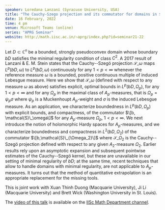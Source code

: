 ```yaml
---
speaker: Loredana Lanzani (Syracuse University, USA)
title: "The Cauchy-Szego projection and its commutator for domains in $\\mathbb{C}^n$ with minimal smoothness: Optimal bounds"
date: 16 February, 2022
time: 4 pm
venue: Microsoft Teams (online)
series: "APRG Seminar"
website: http://math.iisc.ac.in/~aprg/index.php?id=seminar21-22
---
```


Let $D\subset\mathbb{C}^n$ be a bounded, strongly pseudoconvex domain
whose boundary $bD$ satisfies the minimal regularity condition of class
$C^2$.  A 2017 result of Lanzani & E. M. Stein states that the
Cauchy--Szeg&ouml; projection $\mathcal{S}\_\omega$ maps $L^p(bD, \omega)$ to
$L^p(bD, \omega)$ continuously for any $1<p<\infty$ whenever the
reference measure $\omega$ is a bounded, positive continuous multiple of
induced Lebesgue measure. Here we show that $\mathcal{S}\_\omega$ (defined with
respect to any measure $\omega$ as above) satisfies explicit, optimal
bounds in $L^p(bD, \Omega_p)$, for any $1<p<\infty$ and for any $\Omega_p$
in the maximal class of $A_p$-measures, that is $\Omega_p =
\psi_p\sigma$ where  $\psi_p$ is a Muckenhoupt $A_p$-weight and $\sigma$
is the induced Lebesgue measure. As an application, we characterize
boundedness in $L^p(bD, \Omega_p)$ with explicit bounds, and compactness,
of the commutator $\[b, \mathcal{S}\_\omega\]$ for any $A_p$-measure $\Omega_p$,
$1<p<\infty$. We next introduce the notion of holomorphic Hardy spaces
for $A_p$-measures, and we characterize boundedness and compactness  in
$L^2(bD, \Omega_2)$ of the commutator $\[b,\mathcal{S}\_{\Omega_2}\]$
where $\mathcal{S}\_{\Omega_2}$ is the Cauchy--Szeg&ouml; projection defined with
respect to any given $A_2$-measure $\Omega_2$. Earlier results rely upon
an asymptotic expansion and subsequent pointwise estimates of the
Cauchy--Szeg&ouml; kernel, but these are unavailable in our setting of
minimal regularity of $bD$; at the same time, recent techniques that
allow to handle domains with minimal regularity, are not applicable to
$A_p$-measures. It turns out that the method of quantitative
extrapolation is an appropriate replacement for the missing tools.  
  
This is joint work with Xuan Thinh Duong (Macquarie University), Ji Li
(Macquarie University) and Brett Wick (Washington University in St.
Louis).

The [video of this talk](https://www.youtube.com/watch?v=3zM6TggcWqA&list=PLQXtaLhI1-1qxOEykh-1WOFkYuIzEE-ev) is available
on the [IISc Math Department channel](https://www.youtube.com/channel/UCR5Igvq9HScQKlPr-0coSIg/playlists).
